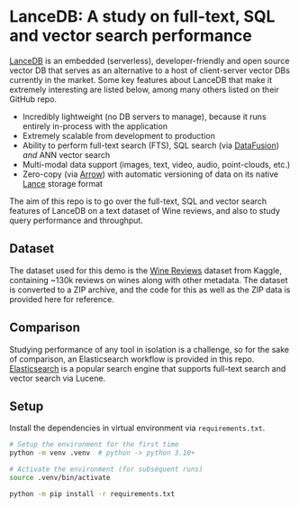 # LanceDB: A study on full-text, SQL and vector search performance

[LanceDB](https://github.com/lancedb/lancedb) is an embedded (serverless), developer-friendly and open source vector DB that serves as an alternative to a host of client-server vector DBs currently in the market. Some key features about LanceDB that make it extremely interesting are listed below, among many others listed on their GitHub repo.

* Incredibly lightweight (no DB servers to manage), because it runs entirely in-process with the application
* Extremely scalable from development to production
* Ability to perform full-text search (FTS), SQL search (via [DataFusion](https://github.com/apache/arrow-datafusion)) *and* ANN vector search
* Multi-modal data support (images, text, video, audio, point-clouds, etc.)
* Zero-copy (via [Arrow](https://github.com/apache/arrow-rs)) with automatic versioning of data on its native [Lance](https://github.com/lancedb/lance) storage format

The aim of this repo is to go over the full-text, SQL and vector search features of LanceDB on a text dataset of Wine reviews, and also to study query performance and throughput.

## Dataset

The dataset used for this demo is the [Wine Reviews](https://www.kaggle.com/zynicide/wine-reviews) dataset from Kaggle, containing ~130k reviews on wines along with other metadata. The dataset is converted to a ZIP archive, and the code for this as well as the ZIP data is provided here for reference.

## Comparison

Studying performance of any tool in isolation is a challenge, so for the sake of comparison, an Elasticsearch workflow is provided in this repo. [Elasticsearch](https://github.com/elastic/elasticsearch) is a popular search engine that supports full-text search and vector search via Lucene.

## Setup

Install the dependencies in virtual environment via `requirements.txt`.

```sh
# Setup the environment for the first time
python -m venv .venv  # python -> python 3.10+

# Activate the environment (for subsequent runs)
source .venv/bin/activate

python -m pip install -r requirements.txt
```